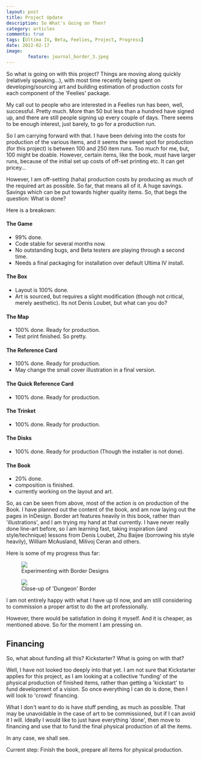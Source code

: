 ```yaml
---
layout: post
title: Project Update
description: So What's Going on Then?
category: articles
comments: true
tags: [Ultima IV, Beta, Feelies, Project, Progress]
date: 2022-02-17
image: 
        feature: journal_border_3.jpeg
---
```


So what is going on with this project? Things are moving along quickly (relatively speaking...), with most time recently being spent on developing/sourcing art and building estimation of production costs for each component of the 'Feelies' package.

<!--more-->

My call out to people who are interested in a Feelies run has been, well, successful. Pretty much. More than 50 but less than a hundred have signed up, and there are still people signing up every couple of days. There seems to be enough interest, just barely, to go for a production run.

So I am carrying forward with that. I have been delving into the costs for production of the various items, and it seems the sweet spot for production (for this project) is between 100 and 250 item runs. Too much for me, but, 100 might be doable. However, certain items, like the book, must have larger runs, because of the initial set up costs of off-set printing etc. It can get pricey...

However, I am off-setting (haha) production costs by producing as much of the required art as possible. So far, that means all of it. A huge savings. Savings which can be put towards higher quality items. So, that begs the question: What is done?

Here is a breakown:

#### The Game #
* 99% done.
* Code stable for several months now.
* No outstanding bugs, and Beta testers are playing through a second time.
* Needs a final packaging for installation over default Ultima IV install.

#### The Box #
* Layout is 100% done. 
* Art is sourced, but requires a slight modification (though not critical, merely aesthetic). Its not Denis Loubet, but what can you do?

#### The Map #
* 100% done. Ready for production.
* Test print finished. So pretty.

#### The Reference Card #
*  100% done. Ready for production.
*  May change the small cover illustration in a final version.

#### The Quick Reference Card #
*  100% done. Ready for production.

#### The Trinket #
*  100% done. Ready for production.

#### The Disks #
*  100% done. Ready for production (Though the installer is not done).

#### The Book #
*  20% done.
*  composition is finished.
*  currently working on the layout and art.

So, as can be seen from above, most of the action is on production of the Book. I have planned out the content of the book, and am now laying out the pages in InDesign. Border art features heavily in this book, rather than 'illustrations', and I am trying my hand at that currently. I have never really done line-art before, so I am learning fast, taking inspiration (and style/technique) lessons from Denis Loubet, Zhu Baijee (borrowing his style heavily), William McAusland, Milivoj Ceran and others.

Here is some of my progress thus far:

<figure>
	<img class="ScrollRev" data-tilt src="https://user-images.githubusercontent.com/5019739/151720641-b84d5683-b7f1-44ec-8a7e-3a05799f6b30.jpeg" />
	<figcaption>Experimenting with Border Designs</figcaption>
</figure>

<figure>
	<img class="ScrollRev" data-tilt src="{{ site.url }}/images/journal_border_1.jpeg" />
	<figcaption>Close-up of 'Dungeon' Border</figcaption>
</figure>

I am not entirely happy with what I have up til now, and am still considering to commission a proper artist to do the art professionally.

However, there would be satisfation in doing it myself. And it is cheaper, as mentioned above. So for the moment I am pressing on.

## Financing #

So, what about funding all this? Kickstarter? What is going on with that?

Well, I have not looked too deeply into that yet. I am not sure that Kickstarter applies for this project, as I am looking at a collective 'funding' of the physical production of finished items, rather than getting a 'kickstart' to fund development of a vision. So once everything I can do is done, then I will look to 'crowd' financing.

What I don't want to do is have stuff pending, as much as possible. That may be unavoidable in the case of art to be commissioned, but if I can avoid it I will. Ideally I would like to just have everything 'done', then move to financing and use that to fund the final physical production of all the items. 

In any case, we shall see. 

Current step: Finish the book, prepare all items for physical production.

